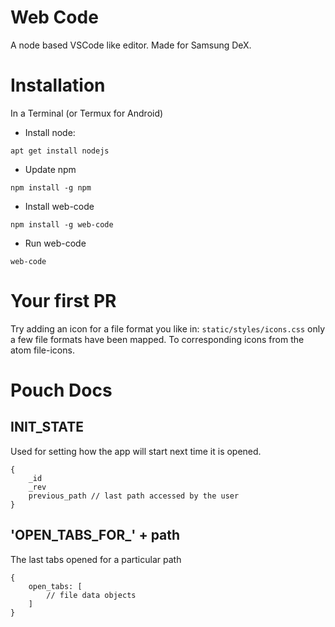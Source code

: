 # Web Code

A node based VSCode like editor. Made for Samsung DeX.

# Installation

In a Terminal (or Termux for Android)

* Install node:

```
apt get install nodejs

```

* Update npm

```
npm install -g npm
```

* Install web-code

```
npm install -g web-code
```

* Run web-code
```
web-code
```

# Your first PR

Try adding an icon for a file format you like in: `static/styles/icons.css` only a few file formats have been mapped. To corresponding icons from the  atom file-icons.

# Pouch Docs

## INIT_STATE

Used for setting how the app will start next time it is opened.

```
{
	_id
	_rev
	previous_path // last path accessed by the user
}
```

## 'OPEN_TABS_FOR_' + path

The last tabs opened for a particular path

```
{
	open_tabs: [
		// file data objects
	]
}
```
